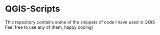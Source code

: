 # QGIS-Scripts
This repository contains some of the snippets of code I have used in QGIS
Feel free to use any of them, happy coding!
